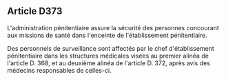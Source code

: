 Article D373
----
L'administration pénitentiaire assure la sécurité des personnes concourant aux
missions de santé dans l'enceinte de l'établissement pénitentiaire.

Des personnels de surveillance sont affectés par le chef d'établissement
pénitentiaire dans les structures médicales visées au premier alinéa de
l'article D. 368, et au deuxième alinéa de l'article D. 372, après avis des
médecins responsables de celles-ci.
